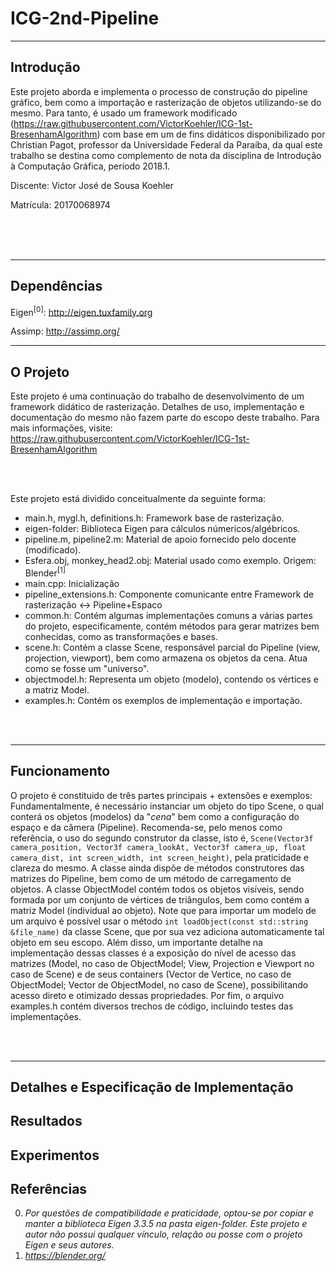 # ICG-2nd-Pipeline
---

## Introdução
Este projeto aborda e implementa o processo de construção do pipeline gráfico, bem como a importação e rasterização de objetos utilizando-se do mesmo. Para tanto, é usado um framework modificado (https://raw.githubusercontent.com/VictorKoehler/ICG-1st-BresenhamAlgorithm) com base em um de fins didáticos disponibilizado por Christian Pagot, professor da Universidade Federal da Paraíba, da qual este trabalho se destina como complemento de nota da disciplina de Introdução à Computação Gráfica, período 2018.1.

Discente: Victor José de Sousa Koehler

Matrícula: 20170068974

<br><br><br>

---

## Dependências
Eigen<sup>[0]</sup>: http://eigen.tuxfamily.org

Assimp: http://assimp.org/


---

## O Projeto
Este projeto é uma continuação do trabalho de desenvolvimento de um framework didático de rasterização. Detalhes de uso, implementação e documentação do mesmo não fazem parte do escopo deste trabalho. Para mais informações, visite: https://raw.githubusercontent.com/VictorKoehler/ICG-1st-BresenhamAlgorithm

<br /> <br />

Este projeto está dividido conceitualmente da seguinte forma:
- main.h, mygl.h, definitions.h: Framework base de rasterização.
- eigen-folder: Biblioteca Eigen para cálculos númericos/algébricos.
- pipeline.m, pipeline2.m: Material de apoio fornecido pelo docente (modificado).
- Esfera.obj, monkey_head2.obj: Material usado como exemplo. Origem: Blender<sup>[1]</sup>
- main.cpp: Inicialização
- pipeline_extensions.h: Componente comunicante entre Framework de rasterização <-> Pipeline+Espaco
- common.h: Contém algumas implementações comuns a várias partes do projeto, especificamente, contém métodos para gerar matrizes bem conhecidas, como as transformações e bases.
- scene.h: Contém a classe Scene, responsável parcial do Pipeline (view, projection, viewport), bem como armazena os objetos da cena. Atua como se fosse um "universo".
- objectmodel.h: Representa um objeto (modelo), contendo os vértices e a matriz Model.
- examples.h: Contém os exemplos de implementação e importação.

<br /> <br />

---

## Funcionamento
O projeto é constituido de três partes principais + extensões e exemplos:
Fundamentalmente, é necessário instanciar um objeto do tipo Scene, o qual conterá os objetos (modelos) da "*cena*" bem como a configuração do espaço e da câmera (Pipeline). Recomenda-se, pelo menos como referência, o uso do segundo construtor da classe, isto é, `Scene(Vector3f camera_position, Vector3f camera_lookAt, Vector3f camera_up, float camera_dist, int screen_width, int screen_height)`, pela praticidade e clareza do mesmo. A classe ainda dispõe de métodos construtores das matrizes do Pipeline, bem como de um método de carregamento de objetos.
A classe ObjectModel contém todos os objetos visíveis, sendo formada por um conjunto de vértices de triângulos, bem como contém a matriz Model (individual ao objeto).
Note que para importar um modelo de um arquivo é possível usar o método `int loadObject(const std::string &file_name)` da classe Scene, que por sua vez adiciona automaticamente tal objeto em seu escopo.
Além disso, um importante detalhe na implementação dessas classes é a exposição do nível de acesso das matrizes (Model, no caso de ObjectModel; View, Projection e Viewport no caso de Scene) e de seus containers (Vector de Vertice, no caso de ObjectModel; Vector de ObjectModel, no caso de Scene), possibilitando acesso direto e otimizado dessas propriedades.
Por fim, o arquivo examples.h contém diversos trechos de código, incluindo testes das implementações.

<br /> <br />

---

## Detalhes e Especificação de Implementação



## Resultados



## Experimentos



## Referências


0. _Por questões de compatibilidade e praticidade, optou-se por copiar e manter a biblioteca Eigen 3.3.5 na pasta eigen-folder. Este projeto e autor não possui qualquer vínculo, relação ou posse com o projeto Eigen e seus autores._
1. _https://blender.org/_
